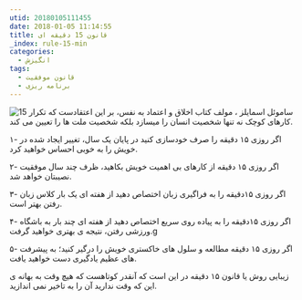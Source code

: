 ```yaml
---
utid: 20180105111455
date: 2018-01-05 11:14:55
title: قانون 15 دقیقه ای
_index: rule-15-min
categories:
  - انگیزش
tags:
  - قانون موفقیت
  - برنامه ریزی
---
```

![15](15.png)
ساموئل اسمایلز ، مولف کتاب اخلاق و اعتماد به نفس، بر این اعتقادست که تکرار کارهای کوچک نه تنها شخصیت انسان را میسازد بلکه شخصیت ملت ها را تعیین می کند.

۱- اگر روزی ۱۵ دقیقه را صرف خودسازی کنید در پایان یک سال، تغییر ایجاد شده در خویش را به خوبی احساس خواهید کرد.

۲- اگر روزی ۱۵ دقیقه از کارهای بی اهمیت خویش بکاهید، ظرف چند سال موفقیت نصیبتان خواهد شد.

۳- اگر روزی ۱۵دقیقه را به فراگیری زبان اختصاص دهید از هفته ای یک بار کلاس زبان رفتن بهتر است.

۴- اگر روزی ۱۵دقیقه را به پیاده روی سریع اختصاص دهید از هفته ای چند بار به باشگاه ورزشی رفتن، نتیجه ی بهتری خواهید گرفت.g

۵- اگر روزی ۱۵ دقیقه مطالعه و سلول های خاکستری خویش را درگیر کنید؛ به پیشرفت های عظیم یادگیری دست خواهید یافت.

زیبایی روش یا قانون ۱۵ دقیقه در این است که آنقدر کوتاهست که هیچ وقت به بهانه ی این که وقت ندارید آن را به تاخیر نمی اندازید.